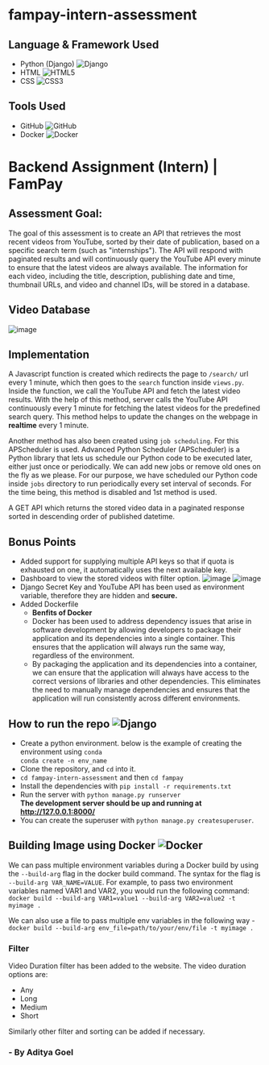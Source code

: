 # fampay-intern-assessment

## Language & Framework Used
- Python (Django) ![Django](https://img.shields.io/badge/django-%23092E20.svg?style=for-the-badge&logo=django&logoColor=white)
- HTML ![HTML5](https://img.shields.io/badge/html5-%23E34F26.svg?style=for-the-badge&logo=html5&logoColor=white)
- CSS ![CSS3](https://img.shields.io/badge/css3-%231572B6.svg?style=for-the-badge&logo=css3&logoColor=white)
## Tools Used
- GitHub ![GitHub](https://img.shields.io/badge/github-%23121011.svg?style=for-the-badge&logo=github&logoColor=white)
- Docker ![Docker](https://img.shields.io/badge/docker-%230db7ed.svg?style=for-the-badge&logo=docker&logoColor=white)

# Backend Assignment (Intern) | FamPay
## Assessment Goal:
The goal of this assessment is to create an API that retrieves the most recent videos from YouTube, sorted by their date of publication, based on a specific search term (such as "internships"). The API will respond with paginated results and will continuously query the YouTube API every minute to ensure that the latest videos are always available. The information for each video, including the title, description, publishing date and time, thumbnail URLs, and video and channel IDs, will be stored in a database.
## Video Database
![image](https://user-images.githubusercontent.com/67872867/212305468-6530ad42-03d0-46ed-a5e6-2617a979a311.png)

## Implementation
A Javascript function is created which redirects the page to `/search/` url every 1 minute, which then goes to the `search` function inside `views.py`. Inside the function, we call the YouTube API and fetch the latest video results.
With the help of this method, server calls the YouTube API continuously every 1 minute for fetching the latest videos for the predefined search query. This method helps to update the changes on the webpage in <b>realtime</b> every 1 minute.

Another method has also been created using `job scheduling`. For this APScheduler is used.
Advanced Python Scheduler (APScheduler) is a Python library that lets us schedule our Python code to be executed later, either just once or periodically. We can add new jobs or remove old ones on the fly as we please. For our purpose, we have scheduled our Python code inside `jobs` directory to run periodically every set interval of seconds. For the time being, this method is disabled and 1st method is used.

A GET API which returns the stored video data in a paginated response sorted in descending order of published datetime.

## Bonus Points
- Added support for supplying multiple API keys so that if quota is exhausted on one, it automatically uses the next available key.
- Dashboard to view the stored videos with filter option.
![image](https://user-images.githubusercontent.com/67872867/212303720-113b3856-b60d-420a-bdaf-9a4694127910.png)
![image](https://user-images.githubusercontent.com/67872867/212305414-9281a2b1-82d3-42c5-8f2b-524b447e1339.png)
- Django Secret Key and YouTube API has been used as environment variable, therefore they are hidden and <b>secure.</b>
- Added Dockerfile
  - <b> Benfits of Docker</b>
  - Docker has been used to address dependency issues that arise in software development by allowing developers to package their application and its dependencies into a single container. This ensures that the application will always run the same way, regardless of the environment.
  - By packaging the application and its dependencies into a container, we can ensure that the application will always have access to the correct versions of libraries and other dependencies. This eliminates the need to manually manage dependencies and ensures that the application will run consistently across different environments.

## How to run the repo ![Django](https://img.shields.io/badge/django-%23092E20.svg?style=for-the-badge&logo=django&logoColor=white)
- Create a python environment. below is the example of creating the environment using `conda` <br>
`conda create -n env_name`
- Clone the repository, and `cd` into it.
- `cd fampay-intern-assessment` and then `cd fampay`
- Install the dependencies with `pip install -r requirements.txt`
- Run the server with `python manage.py runserver` <br>
<b> The development server should be up and running at http://127.0.0.1:8000/</b>
- You can create the superuser with `python manage.py createsuperuser`.

## Building Image using Docker ![Docker](https://img.shields.io/badge/docker-%230db7ed.svg?style=for-the-badge&logo=docker&logoColor=white)
We can pass multiple environment variables during a Docker build by using the `--build-arg` flag in the docker build command. The syntax for the flag is `--build-arg VAR_NAME=VALUE`. For example, to pass two environment variables named VAR1 and VAR2, you would run the following command:
`docker build --build-arg VAR1=value1 --build-arg VAR2=value2 -t myimage .`

We can also use a file to pass multiple env variables in the following way - <br>
`docker build --build-arg env_file=path/to/your/env/file -t myimage .`

### Filter
Video Duration filter has been added to the website. The video duration options are:
- Any
- Long
- Medium
- Short

Similarly other filter and sorting can be added if necessary.

### - By Aditya Goel
